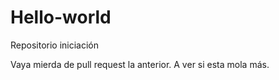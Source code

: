 # Hello-world
Repositorio iniciación

Vaya mierda de pull request la anterior. A ver si esta mola más.
